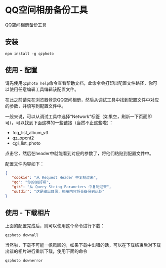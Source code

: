 # QQ空间相册备份工具

QQ空间相册备份工具

## 安装
```
npm install -g qzphoto
```


## 使用 - 配置

请先使用`qzphoto help`命令查看帮助文档，此命令会打印出配置文件路径，你可以使用任意编辑工具编辑该配置文件。

在此之前请先在浏览器登录QQ空间相册，然后从调试工具中找到配置文件中对应的参数，并填写到配置文件中。

一般来说，可以从调试工具中选择“Network”标签（如果空，刷新一下页面即可），可以找到下面这样的一些链接（当然不止这些啦）：

* fcg_list_album_v3
* qz_opcnt2
* cgi_list_photo

点击它，然后在header中就能看到对应的参数了，将他们粘贴到配置文件中。

配置文件内容如下：
```json
{
   "cookie": "从 Request Header 中复制过来",
   "qq": "你的QQ好嘛",
   "gtk": "从 Query String Parameters 中复制过来",
   "outdir": "这是输出目录，相册内容将会备份到此处"
}
```

## 使用 - 下载相片
上面的配置完成后，则可以使用这个命令进行下载：
```
qzphoto downall
```

当然啦，下载不可能一帆风顺的，如果下载中出错的话，可以在下载结束后对下载出错的相片进行重新下载，使用下面的命令
```
qzphoto downerror
```
